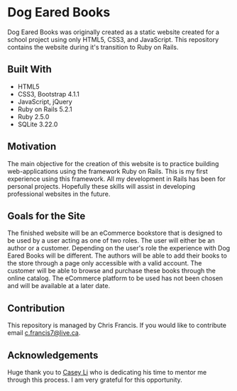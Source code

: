 # Dog Eared Books

Dog Eared Books was originally created as a static website created for a school project using only HTML5, CSS3, and JavaScript. This repository contains the website during it's transition to Ruby on Rails. 

## Built With

* HTML5
* CSS3, Bootstrap 4.1.1
* JavaScript, jQuery
* Ruby on Rails 5.2.1
* Ruby 2.5.0
* SQLite 3.22.0

## Motivation

The main objective for the creation of this website is to practice building web-applications using the framework Ruby on Rails. This is my first experience using this framework. All my development in Rails has been for personal projects. Hopefully these skills will assist in developing professional websites in the future.
 
## Goals for the Site

The finished website will be an eCommerce bookstore that is designed to be used by a user acting as one of two roles. The user will either be an author or a customer. Depending on the user's role the experience with Dog Eared Books will be different. The authors will be able to add their books to the store through a page only accessible with a valid account. The customer will be able to browse and purchase these books through the online catalog. The eCommerce platform to be used has not been chosen and will be available at a later date.

## Contribution

This repository is managed by Chris Francis. If you would like to contribute email c.francis7@live.ca.

## Acknowledgements

Huge thank you to [Casey Li](https://github.com/caseyli) who is dedicating his time to mentor me through this process. I am very grateful for this opportunity.